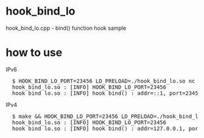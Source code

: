hook_bind_lo 
=====================
hook_bind_lo.cpp - bind() function hook sample

how to use
=====================
IPv6
<pre>
  $ HOOK_BIND_LO_PORT=23456 LD_PRELOAD=./hook_bind_lo.so nc -l -p 12345 -6
  hook_bind_lo.so : [INFO] HOOK_BIND_LO_PORT=23456
  hook_bind_lo.so : [INFO] hook bind() : addr=::1, port=23456
</pre>

IPv4
<pre>
  $ make && HOOK_BIND_LO_PORT=23456 LD_PRELOAD=./hook_bind_lo.so nc -l -p 12345 -4
  hook_bind_lo.so : [INFO] HOOK_BIND_LO_PORT=23456
  hook_bind_lo.so : [INFO] hook bind() : addr=127.0.0.1, port=23456
</pre>
